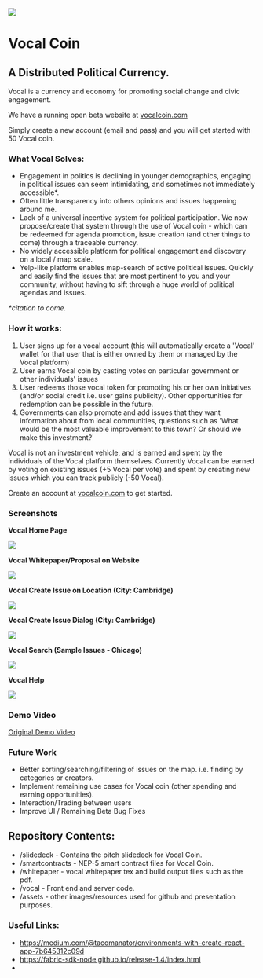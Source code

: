 <img src='./assets/vocal_trans_black.png' style="margin: 0 auto;"/>

# Vocal Coin
A Distributed Political Currency.
---

Vocal is a currency and economy for promoting social change and civic engagement.

We have a running open beta website at <a href="https://www.vocalcoin.com">vocalcoin.com</a>

Simply create a new account (email and pass) and you will get started with 50 Vocal coin.

### What Vocal Solves:

- Engagement in politics is declining in younger demographics, engaging in political issues can seem intimidating, and sometimes not immediately accessible*.
- Often little transparency into others opinions and issues happening around me.
- Lack of a universal incentive system for political participation. We now propose/create that system through the use of Vocal coin - which can be redeemed for agenda promotion, issue creation (and other things to come) through a traceable currency.
- No widely accessible platform for political engagement and discovery on a local / map scale.
- Yelp-like platform enables map-search of active political issues. Quickly and easily find the issues that are most pertinent to you and your community, without having to sift through a huge world of political agendas and issues.

<i>*citation to come.</i>

### How it works:

<ol>
    <li>User signs up for a vocal account (this will automatically create a 'Vocal' wallet for that user that is either owned by them or managed by the Vocal platform) </li>
    <li>User earns Vocal coin by casting votes on particular government or other individuals' issues</li>
    <li>User redeems those vocal token for promoting his or her own initiatives (and/or social credit i.e. user gains publicity). Other opportunities for redemption can be possible in the future.</li>
    <li>Governments can also promote and add issues that they want information about from local communities, questions such as 'What would be the most valuable improvement to this town? Or should we make this investment?'</li>
</ol>

Vocal is not an investment vehicle, and is earned and spent by the individuals of the Vocal platform themselves. Currently Vocal can be earned by voting on existing issues (+5 Vocal per vote) and spent by creating new issues which you can track publicly (-50 Vocal). 

Create an account at <a href="https://www.vocalcoin.com">vocalcoin.com</a> to get started.

### Screenshots

<div style="margin: 0 auto">

<b>Vocal Home Page</b><br/>

<img src="./assets/vocal_home.png" style="max-width: 600px; margin: 0 auto; text-align: center"/>

<b>Vocal Whitepaper/Proposal on Website</b><br/>

<img src="./assets/vocal_paper.png" style="max-width: 600px; margin: 0 auto; text-align: center"/>

<b>Vocal Create Issue on Location (City: Cambridge)</b><br/>

<img src="./assets/vocal_map_cambridge.png" style="max-width: 600px; margin: 0 auto; text-align: center"/>

<b>Vocal Create Issue Dialog (City: Cambridge)</b><br/>

<img src="./assets/vocal_issue_crimson.png" style="max-width: 600px; margin: 0 auto; text-align: center"/>

<b>Vocal Search (Sample Issues - Chicago)</b><br/>

<img src="./assets/vocal_map_chicago.png" style="max-width: 600px; margin: 0 auto; text-align: center"/>

<b>Vocal Help</b><br/>

<img src="./assets/vocal_help.png" style="max-width: 600px; margin: 0 auto; text-align: center"/>


</div>

### Demo Video

<a target="_blank" href="https://youtu.be/-_xxKBeUTdg">Original Demo Video</a>

### Future Work

- Better sorting/searching/filtering of issues on the map. i.e. finding by categories or creators.
- Implement remaining use cases for Vocal coin (other spending and earning opportunities).
- Interaction/Trading between users
- Improve UI / Remaining Beta Bug Fixes

## Repository Contents:
* /slidedeck - Contains the pitch slidedeck for Vocal Coin.
* /smartcontracts - NEP-5 smart contract files for Vocal Coin.
* /whitepaper - vocal whitepaper tex and build output files such as the pdf.
* /vocal - Front end and server code.
* /assets - other images/resources used for github and presentation purposes.

### Useful Links:
* https://medium.com/@tacomanator/environments-with-create-react-app-7b645312c09d
* https://fabric-sdk-node.github.io/release-1.4/index.html
* 